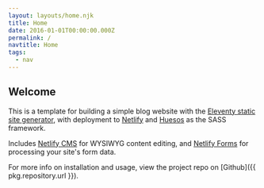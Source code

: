 ```yaml
---
layout: layouts/home.njk
title: Home
date: 2016-01-01T00:00:00.000Z
permalink: /
navtitle: Home
tags:
  - nav
---
```

## Welcome

This is a template for building a simple blog website with the [Eleventy static site generator](https://www.11ty.io), with deployment to [Netlify](https://www.netlify.com) and [Huesos](https://github.com/idiazroncero/huesos) as the SASS framework.

Includes [Netlify CMS](https://www.netlifycms.org) for WYSIWYG content editing, and [Netlify Forms](https://www.netlify.com/docs/form-handling) for processing your site's form data.

For more info on installation and usage, view the project repo on [Github]({{ pkg.repository.url }}).
